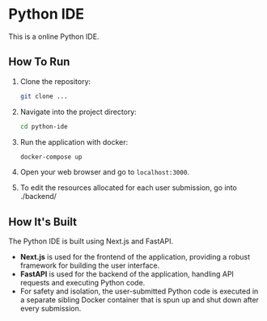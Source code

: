 # Python IDE

This is a online Python IDE.

## How To Run

1. Clone the repository:
    ```bash
    git clone ...
    ```

2. Navigate into the project directory:
    ```bash
    cd python-ide
    ```

3. Run the application with docker:
    ```bash
    docker-compose up
    ```

4. Open your web browser and go to `localhost:3000`.

5. To edit the resources allocated for each user submission, go into ./backend/

## How It's Built

The Python IDE is built using Next.js and FastAPI.

- **Next.js** is used for the frontend of the application, providing a robust framework for building the user interface.
- **FastAPI** is used for the backend of the application, handling API requests and executing Python code.
- For safety and isolation, the user-submitted Python code is executed in a separate sibling Docker container that is spun up and shut down after every submission.